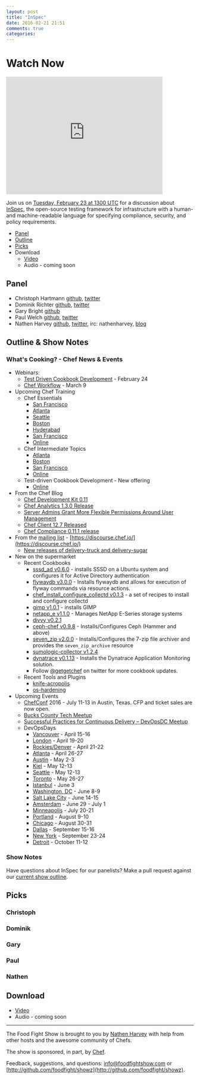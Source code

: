```yaml
---
layout: post
title: "InSpec"
date: 2016-02-21 21:51
comments: true
categories:
---
```


# Watch Now

<iframe width="420" height="315" src="http://www.youtube.com/embed/RraZsq6C42s" frameborder="0" allowfullscreen></iframe>

Join us on [Tuesday, February 23 at 1300 UTC](http://everytimezone.com/#2015-2-23,60,cn3) for a discussion about [InSpec](http://github.com/chef/inspec), the open-source testing framework for infrastructure with a human- and machine-readable language for specifying compliance, security, and policy requirements.

* [Panel](http://foodfightshow.org/2016/02/inspec.html#panel)
* [Outline](http://foodfightshow.org/2016/02/inspec.html#outline)
* [Picks](http://foodfightshow.org/2016/02/inspec.html#picks)
* Download
  * [Video](http://www.youtube.com/embed/RraZsq6C42s)
  * Audio - coming soon

Panel<a name="panel"></a>
-----

* Christoph Hartmann [github](https://github.com/chris-rock), [twitter](https://twitter.com/chri_hartmann)
* Dominik Richter [github](https://github.com/arlimus), [twitter](https://twitter.com/arlimus)
* Gary Bright [github](https://github.com/username-is-already-taken2)
* Paul Welch [github](https://github.com/pwelch), [twitter](https://twitter.com/pwelch)
* Nathen Harvey [github](http://github.com/nathenharvey), [twitter](http://twitter.com/nathenharvey), irc: nathenharvey, [blog](http://nathenharvey.com)

Outline & Show Notes<a name="outline"></a>
-------

### What's Cooking? - Chef News & Events

* Webinars:
  * [Test Driven Cookbook Development](https://www.chef.io/blog/event/webinar-test-driven-cookbook-development/) - February 24
  * [Chef Workflow](https://www.chef.io/blog/event/webinar-chef-workflow) - March 9
* Upcoming Chef Training
  * Chef Essentials
    * [San Francisco](https://www.chef.io/blog/event/chef-essentials-san-francisco-5)
    * [Atlanta](https://www.chef.io/blog/event/chef-essentials-atlanta-2)
    * [Seattle](https://www.chef.io/blog/event/chef-essentials-seattle-6/)
    * [Boston](https://www.chef.io/blog/event/chef-essentials-boston-2/)
    * [Hyderabad](https://www.chef.io/blog/event/chef-essentials-hyderabad-2/)
    * [San Francisco](https://www.chef.io/blog/event/chef-essentials-san-francisco-6/)
    * [Online](https://www.chef.io/blog/venue/online-61/)
  * Chef Intermediate Topics
    * [Atlanta](https://www.chef.io/blog/event/chef-intermediate-topics-atlanta-6)
    * [Boston](https://www.chef.io/blog/event/chef-intermediate-topics-boston-4/)
    * [San Francisco](https://www.chef.io/blog/event/chef-intermediate-topics-san-francisco-17/)
    * [Online](https://www.chef.io/blog/venue/online-64/)
  * Test-driven Cookbook Development - New offering
    * [Online](https://www.chef.io/blog/event/test-driven-cookbook-development-online-europe/)
* From the Chef Blog
  * [Chef Development Kit 0.11](https://www.chef.io/blog/2016/02/19/chefdk-0-11-release-announcement/)
  * [Chef Analytics 1.3.0 Release](https://www.chef.io/blog/2016/02/18/chef-analytics-1-3-0-release/)
  * [Server Admins Grant More Flexible Permissions Around User Management](https://www.chef.io/blog/2016/02/18/server-admins-grant-more-flexible-permissions-around-user-management/)
  * [Chef Client 12.7 Released](https://www.chef.io/blog/2016/02/12/chef-client-12-7-released/)
  * [Chef Compliance 0.11.1 release](https://www.chef.io/blog/2016/02/09/chef-compliance-0-11-1-release/)
* From the [mailing list](https://discourse.chef.io/) - [https://discourse.chef.io/](https://discourse.chef.io/)
  * [New releases of delivery-truck and delivery-sugar](https://discourse.chef.io/t/new-releases-of-delivery-truck-and-delivery-sugar/7846)
* New on the supermarket
  * Recent Cookbooks
    * [sssd_ad v0.6.0](https://supermarket.chef.io/cookbooks/sssd_ad) -  installs SSSD on a Ubuntu system and configures it for Active Directory authentication
    * [flywaydb v3.0.0](https://supermarket.chef.io/cookbooks/flywaydb) - Installs flywaydb and allows for execution of flyway commands via resource actions.
    * [chef_install_configure_collectd v0.1.3](https://supermarket.chef.io/cookbooks/chef_install_configure_collectd) - a set of recipes to install and configure collectd
    * [gimp v1.0.1](https://supermarket.chef.io/cookbooks/gimp) - installs GIMP
    * [netapp_e v1.1.0](https://supermarket.chef.io/cookbooks/netapp_e) - Manages NetApp E-Series storage systems
    * [divvy v0.2.1](https://supermarket.chef.io/cookbooks/divvy)
    * [ceph-chef v0.9.8](https://supermarket.chef.io/cookbooks/ceph-chef) - Installs/Configures Ceph (Hammer and above)
    * [seven_zip v2.0.0](https://supermarket.chef.io/cookbooks/seven_zip) - Installs/Configures the 7-zip file archiver and provides the `seven_zip_archive` resource
    * [sumologic-collector v1.2.4](https://supermarket.chef.io/cookbooks/sumologic-collector)
    * [dynatrace v0.1.13](https://supermarket.chef.io/cookbooks/dynatrace) - Installs the Dynatrace Application Monitoring solution.
    * Follow [@getgetchef](https://twitter.com/getgetchef) on twitter for more cookbook updates.
  * Recent Tools and Plugins
    * [knife-acropolis](https://supermarket.chef.io/tools/knife-acropolis)
    * [os-hardening](https://supermarket.chef.io/tools/os-hardening)
* Upcoming Events
  * [ChefConf](https://chefconf.chef.io/) 2016 - July 11-13 in Austin, Texas.  CFP and ticket sales are now open.
  * [Bucks County Tech Meetup](https://www.chef.io/blog/event/bucks-county-tech-meetup/)
  * [Successful Practices for Continuous Delivery – DevOpsDC Meetup](https://www.chef.io/blog/event/successful-practices-for-continuous-delivery-devopsdc-meetup/)
  * DevOpsDays
    * [Vancouver](http://www.devopsdays.org/events/2016-vancouver/) - April 15-16
    * [London](http://www.devopsdays.org/events/2016-london/) - April 19-20
    * [Rockies/Denver](http://www.devopsdays.org/events/2016-denver/) - April 21-22
    * [Atlanta](http://www.devopsdays.org/events/2016-atlanta/) - April 26-27
    * [Austin](http://www.devopsdays.org/events/2016-austin/) - May 2-3
    * [Kiel](http://www.devopsdays.org/events/2016-kiel/) - May 12-13
    * [Seattle](http://www.devopsdays.org/events/2016-seattle/) - May 12-13
    * [Toronto](http://www.devopsdays.org/events/2016-toronto/) - May 26-27
    * [Istanbul](http://www.devopsdays.org/events/2016-istanbul/) - June 3
    * [Washington, DC](http://www.devopsdays.org/events/2016-washington-dc/) - June 8-9
    * [Salt Lake City](http://www.devopsdays.org/events/2016-saltlakecity/) - June 14-15
    * [Amsterdam](http://www.devopsdays.org/events/2016-amsterdam/) - June 29 - July 1
    * [Minneapolis](http://www.devopsdays.org/events/2016-minneapolis/) - July 20-21
    * [Portland](http://www.devopsdays.org/events/2016-portland/) - August 9-10
    * [Chicago](http://www.devopsdays.org/events/2016-chicago/) - August 30-31
    * [Dallas](http://www.devopsdays.org/events/2016-dallas/) - September 15-16
    * [New York](http://www.devopsdays.org/events/2016-newyork/) - September 23-24
    * [Detroit](http://www.devopsdays.org/events/2016-detroit/) - October 11-12

###  Show Notes

Have questions about InSpec for our panelists?  Make a pull request against our [current show outline](https://github.com/foodfight/showz/blob/master/scripts/episode-99-inspec.md).

Picks<a name="picks"></a>
-----

### Christoph

### Dominik

### Gary

### Paul

### Nathen


Download
--------
* [Video](http://www.youtube.com/embed/RraZsq6C42s)
* Audio - coming soon

<hr />

The Food Fight Show is brought to you by [Nathen Harvey](https://twitter.com/nathenharvey) with help from other hosts and the awesome community of Chefs.

The show is sponsored, in part, by [Chef](http://www.chef.io).

Feedback, suggestions, and questions:  [info@foodfightshow.com](mailto:info@foodfightshow.com) or  [http://github.com/foodfight/showz](http://github.com/foodfight/showz).
